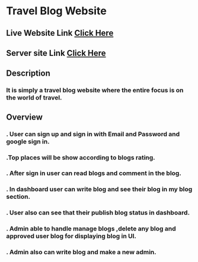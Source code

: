 # Travel Blog Website

## Live Website Link [Click Here](https://travel-agent-blog.web.app/)

## Server site Link [Click Here](https://travel-blog-d3v3.onrender.com/)

## Description

### It is simply a travel blog website where the entire focus is on the world of travel.

## Overview

### . User can sign up and sign in with Email and Password and google sign in.

### .Top places will be show according to blogs rating.

### . After sign in user can read blogs and comment in the blog.

### . In dashboard user can write blog and see their blog in my blog section.

### . User also can see that their publish blog status in dashboard.

### . Admin able to handle manage blogs ,delete any blog and approved user blog for displaying blog in UI.

### . Admin also can write blog and make a new admin.
